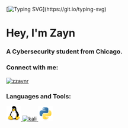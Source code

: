[![Typing SVG](https://readme-typing-svg.demolab.com?font=IBM+Plex+Mono&weight=600&duration=4000&pause=700&color=30F745&width=435&lines=user%3DZayn+Khan;major%3DCybersecurity;skills%3DLinux%2C+Python%2C+Metasploit;interests%3D'Ethical+Hacking'%2C+'Penetration+Testing')](https://git.io/typing-svg)

<h1 align="left">Hey, I'm Zayn</h1>
<h3 align="left">A Cybersecurity student from Chicago.</h3>

<h3 align="left">Connect with me:</h3>
<p align="left">
  <a href="https://linkedin.com/in/zzaynr" target="blank">
    <img align="center" src="https://raw.githubusercontent.com/rahuldkjain/github-profile-readme-generator/master/src/images/icons/Social/linked-in-alt.svg" alt="zzaynr" height="30" width="40" />
  </a>
</p>

<h3 align="left">Languages and Tools:</h3>
<p align="left">
  <a href="https://www.linux.org/" target="_blank" rel="noreferrer">
    <img src="https://raw.githubusercontent.com/devicons/devicon/master/icons/linux/linux-original.svg" alt="linux" width="40" height="40"/>
  <a href="https://www.kali.org/" target="_blank" rel="noreferrer">
    <img src="https://github.com/user-attachments/assets/b1267ac9-98f5-4c5f-9731-b97321f4b609" alt="kali" width="40" height="40"/>
  </a>
  <a href="https://www.python.org" target="_blank" rel="noreferrer">
    <img src="https://raw.githubusercontent.com/devicons/devicon/master/icons/python/python-original.svg" alt="python" width="40" height="40"/>
  </a>
